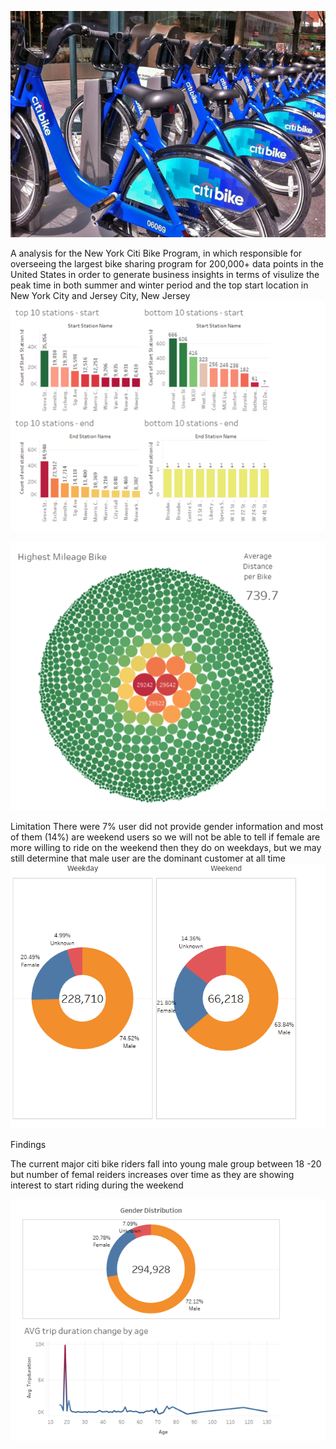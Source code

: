 ![sample screenshot](https://github.com/ThaoLeatherman/CityBike_Tableau/blob/master/citi-bike-station-bikes.jpg)


A analysis for the New York Citi Bike Program, in which responsible for overseeing the largest bike sharing program for 200,000+ data points in the United States in order to generate business insights in terms of visulize the peak time in both summer and winter period and the top start location in New York City and Jersey City, New Jersey
![sample screenshot](https://github.com/ThaoLeatherman/CityBike_Tableau/blob/master/top%20station.PNG)

![sample screenshot](https://github.com/ThaoLeatherman/CityBike_Tableau/blob/master/highest%20milage%20bike.PNG)

Limitation There were 7% user did not provide gender information and most of them (14%) are weekend users so we will not be able to tell if female are more willing to ride on the weekend then they do on weekdays, but we may still determine that male user are the dominant customer at all time
![sample screenshot](https://github.com/ThaoLeatherman/CityBike_Tableau/blob/master/weekend.PNG)

Findings 

The current major citi bike riders fall into young male group between 18 -20 but number of femal reiders increases over time as they are showing interest to start riding during the weekend

![sample screenshot](https://github.com/ThaoLeatherman/CityBike_Tableau/blob/master/gender.PNG)
